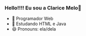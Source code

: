 ### Hello!!!! Eu sou a Clarice Melo👋

- 🔭 Programador Web
- 🌱 Estudando HTML e Java
- 😄 Pronouns: ela/dela
